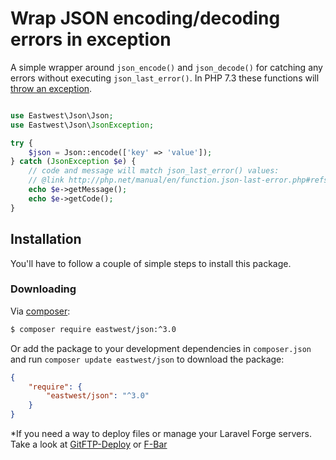 # Wrap JSON encoding/decoding errors in exception

A simple wrapper around `json_encode()` and `json_decode()` for catching any errors without executing `json_last_error()`. In PHP 7.3 these functions will [throw an exception](https://laravel-news.com/php-7-3-json-error-handling).

```php

use Eastwest\Json\Json;
use Eastwest\Json\JsonException;

try {
    $json = Json::encode(['key' => 'value']);
} catch (JsonException $e) {
    // code and message will match json_last_error() values:
    // @link http://php.net/manual/en/function.json-last-error.php#refsect1-function.json-last-error-returnvalues 
    echo $e->getMessage();
    echo $e->getCode();
}
```

## Installation
You'll have to follow a couple of simple steps to install this package.

### Downloading
Via [composer](http://getcomposer.org):

```bash
$ composer require eastwest/json:^3.0
```

Or add the package to your development dependencies in `composer.json` and run
`composer update eastwest/json` to download the package:

```json
{
    "require": {
        "eastwest/json": "^3.0"
    }
}
```

*If you need a way to deploy files or manage your Laravel Forge servers. Take a look at [GitFTP-Deploy](https://gitftp-deploy.com) or [F-Bar](https://laravel-forge-menubar.com)
